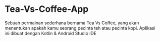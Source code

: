 # Tea-Vs-Coffee-App
Sebuah permainan sederhana bernama Tea Vs Coffee, yang akan menentukan apakah kamu seorang pecinta teh atau pecinta kopi. Aplikasi ini dibuat dengan Kotlin & Android Studio IDE 
